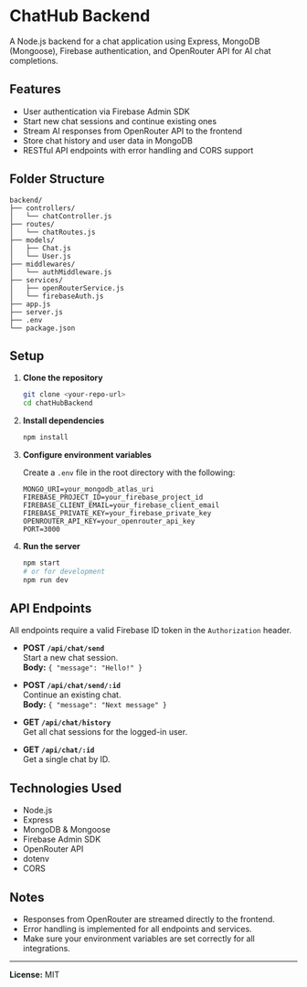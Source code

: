 # ChatHub Backend

A Node.js backend for a chat application using Express, MongoDB (Mongoose), Firebase authentication, and OpenRouter API for AI chat completions.

## Features

- User authentication via Firebase Admin SDK
- Start new chat sessions and continue existing ones
- Stream AI responses from OpenRouter API to the frontend
- Store chat history and user data in MongoDB
- RESTful API endpoints with error handling and CORS support

## Folder Structure

```
backend/
├── controllers/
│   └── chatController.js
├── routes/
│   └── chatRoutes.js
├── models/
│   ├── Chat.js
│   └── User.js
├── middlewares/
│   └── authMiddleware.js
├── services/
│   ├── openRouterService.js
│   └── firebaseAuth.js
├── app.js
├── server.js
├── .env
└── package.json
```

## Setup

1. **Clone the repository**

   ```sh
   git clone <your-repo-url>
   cd chatHubBackend
   ```

2. **Install dependencies**

   ```sh
   npm install
   ```

3. **Configure environment variables**

   Create a `.env` file in the root directory with the following:

   ```
   MONGO_URI=your_mongodb_atlas_uri
   FIREBASE_PROJECT_ID=your_firebase_project_id
   FIREBASE_CLIENT_EMAIL=your_firebase_client_email
   FIREBASE_PRIVATE_KEY=your_firebase_private_key
   OPENROUTER_API_KEY=your_openrouter_api_key
   PORT=3000
   ```

4. **Run the server**

   ```sh
   npm start
   # or for development
   npm run dev
   ```

## API Endpoints

All endpoints require a valid Firebase ID token in the `Authorization` header.

- **POST `/api/chat/send`**  
  Start a new chat session.  
  **Body:** `{ "message": "Hello!" }`

- **POST `/api/chat/send/:id`**  
  Continue an existing chat.  
  **Body:** `{ "message": "Next message" }`

- **GET `/api/chat/history`**  
  Get all chat sessions for the logged-in user.

- **GET `/api/chat/:id`**  
  Get a single chat by ID.

## Technologies Used

- Node.js
- Express
- MongoDB & Mongoose
- Firebase Admin SDK
- OpenRouter API
- dotenv
- CORS

## Notes

- Responses from OpenRouter are streamed directly to the frontend.
- Error handling is implemented for all endpoints and services.
- Make sure your environment variables are set correctly for all integrations.

---

**License:** MIT
